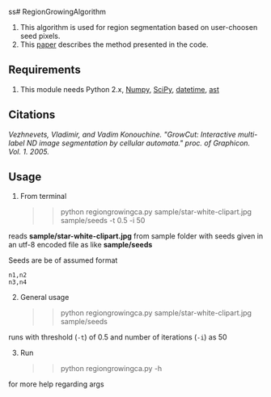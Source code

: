 ss# RegionGrowingAlgorithm

1. This algorithm is used for region segmentation based on user-choosen seed pixels.
2. This [paper](http://citeseerx.ist.psu.edu/viewdoc/download?doi=10.1.1.59.8092&rep=rep1&type=pdf) describes the method presented in the code.

## Requirements

1. This module needs Python 2.x, [Numpy](http://www.scipy.org/scipylib/download.html), [SciPy](http://www.scipy.org/scipylib/download.html), [datetime](https://docs.python.org/2/library/datetime.html), [ast](https://docs.python.org/2/library/ast.html)

## Citations

*Vezhnevets, Vladimir, and Vadim Konouchine. "GrowCut: Interactive multi-label ND image segmentation by cellular automata." proc. of Graphicon. Vol. 1. 2005.* 

## Usage

1. From terminal

	>> python regiongrowingca.py sample/star-white-clipart.jpg sample/seeds -t 0.5 -i 50

reads **sample/star-white-clipart.jpg** from sample folder with seeds given in an utf-8 encoded file as like **sample/seeds**

Seeds are be of assumed format
	
	n1,n2
	n3,n4

2.	General usage

	>> python regiongrowingca.py sample/star-white-clipart.jpg sample/seeds

runs with threshold (`-t`) of 0.5 and number of iterations (`-i`) as 50

3. Run
	
	>> python regiongrowingca.py -h

for more help regarding args